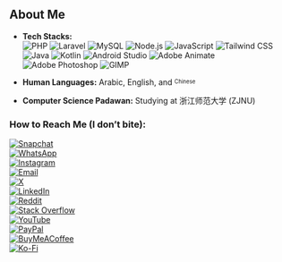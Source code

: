 ## About Me

- **Tech Stacks:**  
  ![PHP](https://cdn.jsdelivr.net/gh/devicons/devicon/icons/php/php-original.svg) 
  ![Laravel](https://cdn.jsdelivr.net/gh/devicons/devicon/icons/laravel/laravel-plain.svg) 
  ![MySQL](https://cdn.jsdelivr.net/gh/devicons/devicon/icons/mysql/mysql-original.svg) 
  ![Node.js](https://cdn.jsdelivr.net/gh/devicons/devicon/icons/nodejs/nodejs-original.svg) 
  ![JavaScript](https://cdn.jsdelivr.net/gh/devicons/devicon/icons/javascript/javascript-original.svg) 
  ![Tailwind CSS](https://cdn.jsdelivr.net/gh/devicons/devicon/icons/tailwindcss/tailwindcss-plain.svg) 
  ![Java](https://cdn.jsdelivr.net/gh/devicons/devicon/icons/java/java-original.svg) 
  ![Kotlin](https://cdn.jsdelivr.net/gh/devicons/devicon/icons/kotlin/kotlin-original.svg) 
  ![Android Studio](https://cdn.jsdelivr.net/gh/devicons/devicon/icons/android/android-original.svg) 
  ![Adobe Animate](https://cdn.jsdelivr.net/gh/devicons/devicon/icons/animatecc/animatecc-original.svg) 
  ![Adobe Photoshop](https://cdn.jsdelivr.net/gh/devicons/devicon/icons/photoshop/photoshop-line.svg) 
  ![GIMP](https://cdn.jsdelivr.net/gh/devicons/devicon/icons/gimp/gimp-original.svg)

- **Human Languages:** Arabic, English, and <sup><sub>Chinese</sub></sup>  
- **Computer Science Padawan:** Studying at 浙江师范大学 (ZJNU)

### How to Reach Me (I don’t bite):  
[![Snapchat](https://img.icons8.com/fluency/48/snapchat.png)](https://snapchat.com/add/aboodki6)  
[![WhatsApp](https://img.icons8.com/fluency/48/whatsapp.png)](https://wa.me/8619708819040)  
[![Instagram](https://img.icons8.com/fluency/48/instagram-new.png)](https://instagram.com/ak._.71)  
[![Email](https://img.icons8.com/fluency/48/gmail.png)](mailto:abdullah@syalux.com)  
[![X](https://img.icons8.com/fluency/48/twitter.png)](https://x.com/ggak71)  
[![LinkedIn](https://img.icons8.com/fluency/48/linkedin.png)](https://linkedin.com/in/abdullah-alraimi)  
[![Reddit](https://img.icons8.com/fluency/48/reddit.png)](https://reddit.com/user/Al-rimi)  
[![Stack Overflow](https://img.icons8.com/fluency/48/stackoverflow.png)](https://stackoverflow.com/users/24881320)  
[![YouTube](https://img.icons8.com/fluency/48/youtube-play.png)](https://youtube.com/@ak-71)  
[![PayPal](https://img.icons8.com/fluency/48/paypal.png)](https://paypal.me/rumaisaalrimi)  
[![BuyMeACoffee](https://img.icons8.com/fluency/48/buy-me-a-coffee.png)](https://buymeacoffee.com/alrimi)  
[![Ko-Fi](https://img.icons8.com/fluency/48/ko-fi.png)](https://ko-fi.com/alrimi)
